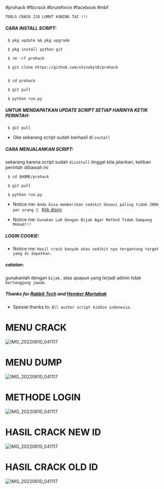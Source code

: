 #prohack #fbcrack #bruteforce #facebook #mbf 
  
 ``TOOLS CRACK IJO LUMUT KUNING TAI !!!`` 
  
 <h5 align="left">CARA INSTALL SCRIPT:</h5> 
  
     $ pkg update && pkg upgrade 
  
     $ pkg install python git 
      
     $ rm -rf prohack 
  
     $ git clone https://github.com/shinoby10/prohack 
  
  
     $ cd prohack 
      
     $ git pull 
  
     $ python run.py 
  
 <h5 align="left">UNTUK MENDAPATKAN UPDATE SCRIPT SETIAP HARINYA KETIK PERINTAH:</h5> 
  
     $ git pull 
      
 - Oke sekarang script sudah berhasil di ```install``` 
  
 <h5 align="left">CARA MENJALANKAN SCRIPT:</h5> 
  
 sekarang karena script sudah ```diinstall``` tinggal kita jalankan, ketikan perintah dibawah ini 
  
     $ cd $HOME/prohack 
  
     $ git pull 
  
     $ python run.py 
  
 - Notice me: ```Anda bisa memberikan sedikit donasi paling tidak 200k per orang 🤣 ``` <a href="https://wa.me/+6289522066222">Klik disini</a> 
  
 - Notice me: ```Gunakan Lah Dengan Bijak Agar Method Tidak Gampang Mokad!!!``` 
  
 <h5 align="left">LOGIN COOKIE:</h5> 
  
 - Notice me: ```Hasil crack banyak atau sedikit nya tergantung target yang di dapatkan.``` 
  
 <h5 align="left">catatan:</h5> 
  
 gunakanlah dengan ```bijak,``` atas apapun yang terjadi admin tidak ```bertanggung jawab.``` 
  
 <h5 align="left">Thanks for <a href="https://github.com/rabbittechnologi">Rabbit Tech</a> and <a href="https://github.com/VinzSector">Hemker Martabak</a></h5> 
  
 - Spesial thanks to: ```All author script kiddie indonesia.```

# MENU CRACK
 ![IMG_20220610_041117](https://raw.githubusercontent.com/shinoby10/private/main/IMG_20230521_165600.jpg)
 
 # MENU DUMP
 ![IMG_20220610_041117](https://raw.githubusercontent.com/shinoby10/private/main/IMG_20230521_165826.jpg)
 
 # METHODE LOGIN
 ![IMG_20220610_041117](https://raw.githubusercontent.com/shinoby10/private/main/IMG_20230521_165532.jpg)
 
 # HASIL CRACK NEW ID
 ![IMG_20220610_041117](https://raw.githubusercontent.com/shinoby10/private/main/IMG_20230521_165707.jpg)
 
 # HASIL CRACK OLD ID
 ![IMG_20220610_041117](https://raw.githubusercontent.com/shinoby10/private/main/IMG_20230521_172008.jpg)
